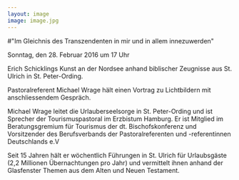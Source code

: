 ```yaml
---
layout: image
image: image.jpg
---
```


\#"Im Gleichnis des Transzendenten in mir und in allem innezuwerden"

Sonntag, den 28. Februar 2016 um 17 Uhr  

Erich Schicklings Kunst an der Nordsee 
anhand biblischer Zeugnisse aus St. Ulrich in St. Peter-Ording.

Pastoralreferent Michael Wrage hält einen Vortrag zu Lichtbildern mit anschliessendem Gespräch.

Michael Wrage leitet die Urlauberseelsorge in St. Peter-Ording und ist Sprecher der Tourismuspastoral im Erzbistum Hamburg. Er ist Mitglied im Beratungsgremium für Tourismus der dt. Bischofskonferenz und Vorsitzender des Berufsverbands der Pastoralreferenten und -referentinnen Deutschlands e.V

Seit 15 Jahren hält er wöchentlich Führungen in St. Ulrich für Urlaubsgäste (2,2 Millionen Übernachtungen pro Jahr) und vermittelt ihnen anhand der Glasfenster Themen aus dem Alten und Neuen Testament.  
